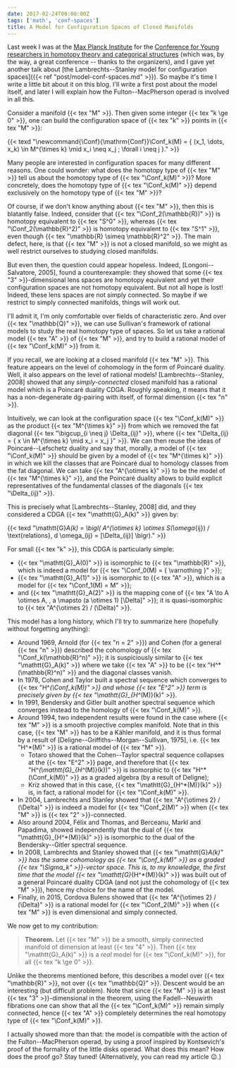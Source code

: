 ```yaml
---
date: 2017-02-24T00:00:00Z
tags: ['math', 'conf-spaces']
title: A Model for Configuration Spaces of Closed Manifolds
---
```


Last week I was at the [Max Planck Institute](https://www.mpim-bonn.mpg.de/) for the [Conference for Young researchers in homotopy theory and categorical structures](https://www.mpim-bonn.mpg.de/node/6791) (which was, by the way, a great conference -- thanks to the organizers), and I gave yet another talk about [the Lambrechts--Stanley model for configuration spaces]({{< ref "post/model-conf-spaces.md" >}}). So maybe it's time I write a little bit about it on this blog. I'll write a first post about the model itself, and later I will explain how the Fulton--MacPherson operad is involved in all this.
<!--more-->

Consider a manifold {{< tex "M" >}}. Then given some integer {{< tex "k \ge 0" >}}, one can build the configuration space of {{< tex "k" >}} points in {{< tex "M" >}}:

{{< texd "\newcommand{\Conf}{\mathrm{Conf}}\Conf_k(M) = \{ (x_1, \dots, x_k) \in M^{\times k} \mid x_i \neq x_j \; \forall i \neq j \}." >}}

Many people are interested in configuration spaces for many different reasons. One could wonder: what does the homotopy type of {{< tex "M" >}} tell us about the homotopy type of {{< tex "\Conf_k(M)" >}}? More concretely, does the homotopy type of {{< tex "\Conf_k(M)" >}} depend exclusively on the homotopy type of {{< tex "M" >}}?

Of course, if we don't know anything about {{< tex "M" >}}, then this is blatantly false. Indeed, consider that {{< tex "\Conf_2(\mathbb{R})" >}} is homotopy equivalent to {{< tex "S^0" >}}, whereas {{< tex "\Conf_2(\mathbb{R}^2)" >}} is homotopy equivalent to {{< tex "S^1" >}}, even though {{< tex "\mathbb{R} \simeq \mathbb{R}^2" >}}. The main defect, here, is that {{< tex "M" >}} is not a closed manifold, so we might as well restrict ourselves to studying closed manifolds.

But even then, the question could appear hopeless. Indeed, [Longoni--Salvatore, 2005], found a counterexample: they showed that some {{< tex "3" >}}-dimensional lens spaces are homotopy equivalent and yet their configuration spaces are not homotopy equivalent. But not all hope is lost! Indeed, these lens spaces are not simply connected. So maybe if we restrict to simply connected manifolds, things will work out.

I'll admit it, I'm only comfortable over fields of characteristic zero. And over {{< tex "\mathbb{Q}" >}}, we can use Sullivan's framework of rational models to study the real homotopy type of spaces. So let us take a rational model {{< tex "A" >}} of {{< tex "M" >}}, and try to build a rational model of {{< tex "\Conf_k(M)" >}} from it.

If you recall, we are looking at a closed manifold {{< tex "M" >}}. This feature appears on the level of cohomology in the form of Poincaré duality. Well, it also appears on the level of rational models! [Lambrechts--Stanley, 2008] showed that any *simply-connected* closed manifold has a rational model which is a Poincaré duality CDGA. Roughly speaking, it means that it has a non-degenerate dg-pairing with itself, of formal dimension {{< tex "n" >}}.

Intuitively, we can look at the configuration space {{< tex "\Conf_k(M)" >}} as the product {{< tex "M^{\times k}" >}} from which we removed the fat diagonal {{< tex "\bigcup_{i \neq j} \Delta_{ij}" >}}, where {{< tex "\Delta_{ij} = \{ x \in M^{\times k} \mid x_i = x_j \}" >}}. We can then reuse the ideas of Poincaré--Lefschetz duality and say that, morally, a model of {{< tex "\Conf_k(M)" >}} should be given by a model of {{< tex "M^{\times k}" >}} in which we kill the classes that are Poincaré dual to homology classes from the fat diagonal. We can take {{< tex "A^{\otimes k}" >}} to be the model of {{< tex "M^{\times k}" >}}, and the Poincaré duality allows to build explicit representatives of the fundamental classes of the diagonals {{< tex "\Delta_{ij}" >}}.

This is precisely what [Lambrechts--Stanley, 2008] did, and they considered a CDGA {{< tex "\mathtt{G}_A(k)" >}} given by:

{{< texd "\mathtt{G}_A(k) = \bigl( A^{\otimes k} \otimes S(\omega_{ij}) / \text{relations}, d \omega_{ij} = [\Delta_{ij}] \bigr)." >}}

For small {{< tex "k" >}}, this CDGA is particularly simple:

- {{< tex "\mathtt{G}_A(0)" >}} is isomorphic to {{< tex "\mathbb{R}" >}}, which is indeed a model for {{< tex "\Conf_0(M) = \{ \varnothing \}" >}};
- {{< tex "\mathtt{G}_A(1)" >}} is isomorphic to {{< tex "A" >}}, which is a model for {{< tex "\Conf_1(M) = M" >}};
- and {{< tex "\mathtt{G}_A(2)" >}} is the mapping cone of {{< tex "A \to A \otimes A, \, a \mapsto (a \otimes 1) [\Delta]" >}}; it is quasi-isomorphic to {{< tex "A^{\otimes 2} / (\Delta)" >}}.

This model has a long history, which I'll try to summarize here (hopefully without forgetting anything):

- Around 1969, Arnold (for {{< tex "n = 2" >}}) and Cohen (for a general {{< tex "n" >}}) described the cohomology of {{< tex "\Conf_k(\mathbb{R}^n)" >}}; it is suspiciously similar to {{< tex "\mathtt{G}_A(k)" >}} where we take {{< tex "A" >}} to be {{< tex "H^*(\mathbb{R}^n)" >}} and the diagonal classes vanish.
- In 1978, Cohen and Taylor built a spectral sequence which converges to {{< tex "H^*(\Conf_k(M))" >}} and whose {{< tex "E^2" >}} term is precisely given by {{< tex "\mathtt{G}_{H^*(M)}(k)" >}}.
- In 1991, Bendersky and Gitler built another spectral sequence which converges instead to the homology of {{< tex "\Conf_k(M)" >}}.
- Around 1994, two independent results were found in the case where {{< tex "M" >}} is a smooth projective complex manifold. Note that in this case, {{< tex "M" >}} has to be a Kähler manifold, and it is thus formal by a result of [Deligne--Griffiths--Morgan--Sullivan, 1975], i.e. {{< tex "H^*(M)" >}} is a rational model of {{< tex "M" >}}.
  - Totaro showed that the Cohen--Taylor spectral sequence collapses at the {{< tex "E^2" >}} page, and therefore that {{< tex "H^*(\mathtt{G}_{H^*(M)}(k))" >}} is isomorphic to {{< tex "H^*(\Conf_k(M))" >}} as a graded algebra (by a result of Deligne);
  - Kriz showed that in this case, {{< tex "\mathtt{G}_{H^*(M)}(k)" >}} is, in fact, a rational model for {{< tex "\Conf_k(M)" >}}.
- In 2004, Lambrechts and Stanley showed that {{< tex "A^{\otimes 2} / (\Delta)" >}} is indeed a model for {{< tex "\Conf_2(M)" >}} when {{< tex "M" >}} is {{< tex "2" >}}-connected.
- Also around 2004, Félix and Thomas, and Berceanu, Markl and Papadima, showed independently that the dual of {{< tex "\mathtt{G}_{H^*(M)}(k)" >}} is isomorphic to the dual of the Bendersky--Gitler spectral sequence.
- In 2008, Lambrechts and Stanley showed that {{< tex "\mathtt{G}_A(k)" >}} has the same cohomology as {{< tex "\Conf_k(M)" >}} as a graded {{< tex "\Sigma_k" >}}-vector space. This is, to my knowledge, the first time that the model {{< tex "\mathtt{G}_{H^*(M)}(k)" >}} was built out of a general Poincaré duality CDGA (and not just the cohomology of {{< tex "M" >}}), hence my choice for the name of the model.
- Finally, in 2015, Cordova Bulens showed that {{< tex "A^{\otimes 2} / (\Delta)" >}} is a rational model for {{< tex "\Conf_2(M)" >}} when {{< tex "M" >}} is even dimensional and simply connected.

We now get to my contribution:

> **Theorem.** Let {{< tex "M" >}} be a smooth, simply connected manifold of dimension at least {{< tex "4" >}}. Then {{< tex "\mathtt{G}_A(k)" >}} is a *real* model for {{< tex "\Conf_k(M)" >}}, for all {{< tex "k \ge 0" >}}.

Unlike the theorems mentioned before, this describes a model over {{< tex "\mathbb{R}" >}}, not over {{< tex "\mathbb{Q}" >}}. Descent would be an interesting (but difficult problem). Note that since {{< tex "M" >}} is at least {{< tex "3" >}}-dimensional in the theorem, using the Fadell--Neuwirth fibrations one can show that all the {{< tex "\Conf_k(M)" >}} remain simply connected, hence {{< tex "A" >}} completely determines the real homotopy type of {{< tex "\Conf_k(M)" >}}.

I actually showed more than that: the model is compatible with the action of the Fulton--MacPherson operad, by using a proof inspired by Kontsevich's proof of the formality of the little disks operad. What does this mean? How does the proof go? Stay tuned! (Alternatively, you can read my article :wink:.)
